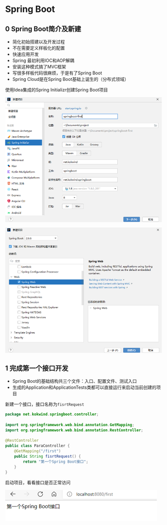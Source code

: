 # Spring Boot

## 0 Spring Boot简介及新建

- 简化初始搭建以及开发过程
- 不在需要定义样板化的配置
- 快速应用开发
- Spring 最初利用IOC和AOP解耦
- 安装这种模式搞了MVC框架
- 写很多样板代码很麻烦，于是有了Spring Boot
- Spring Cloud是在Spring Boot基础上诞生的（分布式领域）



使用Idea集成的Spring Initializr创建Spring Boot项目

![image-20220420152400176](src/main/resources/img/image-20220420152400176.png)

![image-20220420152504980](src/main/resources/img/image-20220420152504980.png)


## 1 完成第一个接口开发
- Spring Boot的基础结构共三个文件：入口、配置文件、测试入口
- 生成的Application和ApplicationTests类都可以直接运行来启动当前创建的项目

新建一个接口，接口名称为`fisrtRequest`

```java
package net.kokwind.springboot.controller;

import org.springframework.web.bind.annotation.GetMapping;
import org.springframework.web.bind.annotation.RestController;

@RestController
public class ParaController {
    @GetMapping("/first")
    public String fisrtRequest() {
        return "第一个Spring Boot接口";
    }
}
```
启动项目，看看接口是否正常访问

![img.png](src/main/resources/img/img.png)